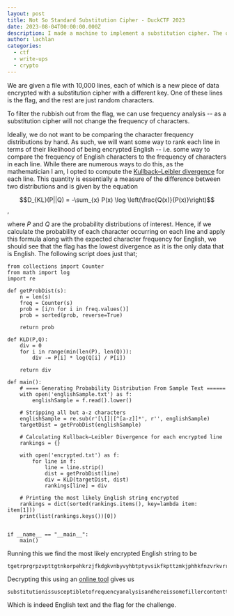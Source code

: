 ```yaml
---
layout: post
title: Not So Standard Substitution Cipher - DuckCTF 2023
date: 2023-08-04T00:00:00.000Z
description: I made a machine to implement a substitution cipher. The only issue is that it seemed to encrypt everything in sight, including my flag and all other random stuff. Each line in the attached file is a new piece of encoded information. Please save my flag! The flag will not be encased in `quack{...}`, but it will be the only reasonable text.
author:	lachlan 
categories:
  - ctf
  - write-ups
  - crypto
---
```


We are given a file with 10,000 lines, each of which is a new piece of data encrypted with a substitution cipher with a different key. One of these lines is the flag, and the rest are just random characters. 

To filter the rubbish out from the flag, we can use frequency analysis -- as a substitution cipher will not change the frequency of characters.

Ideally, we do not want to be comparing the character frequency distributions by hand. As such, we will want some way to rank each line in terms of their likelihood of being encrypted English -- i.e. some way to compare the frequency of English characters to the frequency of characters in each line. While there are numerous ways to do this, as the mathematician I am, I opted to compute the [Kullback–Leibler divergence](https://en.wikipedia.org/wiki/Kullback%E2%80%93Leibler_divergence) for each line. This quantity is essentially a measure of the difference between two distributions and is given by the equation

$$D_{KL}(P||Q) = -\sum_{x} P(x) \log \left(\frac{Q(x)}{P(x)}\right)$$,

where $P$ and $Q$ are the probability distributions of interest. Hence, if we calculate the probability of each character occurring on each line and apply this formula along with the expected character frequency for English, we should see that the flag has the lowest divergence as it is the only data that is English. The following script does just that;

```python=
from collections import Counter
from math import log
import re

def getProbDist(s):
    n = len(s)
    freq = Counter(s)
    prob = [i/n for i in freq.values()]
    prob = sorted(prob, reverse=True)

    return prob

def KLD(P,Q):
    div = 0
    for i in range(min(len(P), len(Q))):
        div -= P[i] * log(Q[i] / P[i])

    return div

def main():
    # ==== Generating Probability Distribution From Sample Text ======
    with open('englishSample.txt') as f:
        englishSample = f.read().lower()

    # Stripping all but a-z characters
    englishSample = re.sub(r'[\[]|[^[a-z]]*', r'', englishSample)
    targetDist = getProbDist(englishSample)

    # Calculating Kullback–Leibler Divergence for each encrypted line
    rankings = {}

    with open('encrypted.txt') as f:
        for line in f:
            line = line.strip()
            dist = getProbDist(line)
            div = KLD(targetDist, dist)
            rankings[line] = div

    # Printing the most likely English string encrypted
    rankings = dict(sorted(rankings.items(), key=lambda item: item[1]))
    print(list(rankings.keys())[0])


if __name__ == "__main__":
    main()
```

Running this we find the most likely encrypted English string to be 
```
tgetrprgrpzvpttgtnkorpehkrzjfkdgkvnbyvyhbtptyvsikfkpttzmkjphhkfnzvrkvrrzpvnfkytkrikhkvxrizjrikjhyxpvhpvkyfyhxkefyriknybhkbiymphrzvrikzfkmvymksyjrkfrikmyrikmyrpnpyvtyfrigfnybhkbyvsqphhpymfzqyviymphrzvtryrktriyrkukfbtdgyfkmyrfplzukfynzmmgryrpukfpvxtgniytrikfkyhzfnzmohklvgmekftzfrikpvrkxkfttyrptjpktprtzqvniyfynrkfptrpnkdgyrpzv
```

Decrypting this using an [online tool](https://www.dcode.fr/monoalphabetic-substitution) gives us
```
substitutionissusceptibletofrequencyanalysisandhereissomefillercontenttoincreasethelengthoftheflaginlinearalgebrathecayleyhamiltontheoremnamedafterthemathematiciansarthurcayleyandwilliamrowanhamiltonstatesthateverysquarematrikoveracommutativeringsuchastherealorcompleknumbersortheintegerssatisfiesitsowncharacteristicequation
```
Which is indeed English text and the flag for the challenge.

